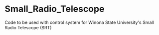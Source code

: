 # Small_Radio_Telescope
Code to be used with control system for Winona State University's Small Radio Telescope (SRT)
